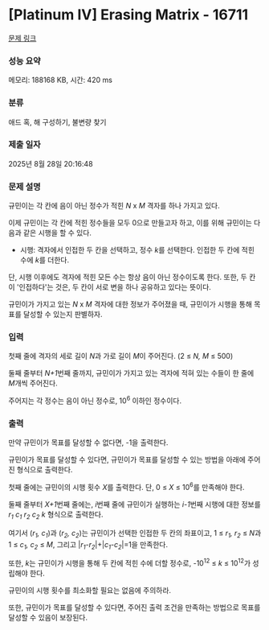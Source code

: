 # [Platinum IV] Erasing Matrix - 16711 

[문제 링크](https://www.acmicpc.net/problem/16711) 

### 성능 요약

메모리: 188168 KB, 시간: 420 ms

### 분류

애드 혹, 해 구성하기, 불변량 찾기

### 제출 일자

2025년 8월 28일 20:16:48

### 문제 설명

<p>규민이는 각 칸에 음이 아닌 정수가 적힌 <em>N</em> x <em>M</em> 격자를 하나 가지고 있다. </p>

<p>이제 규민이는 각 칸에 적힌 정수들을 모두 0으로 만들고자 하고, 이를 위해 규민이는 다음과 같은 시행을 할 수 있다. </p>

<ul>
	<li>시행: 격자에서 인접한 두 칸을 선택하고, 정수 <em>k</em>를 선택한다. 인접한 두 칸에 적힌 수에 <em>k</em>를 더한다.</li>
</ul>

<p>단, 시행 이후에도 격자에 적힌 모든 수는 항상 음이 아닌 정수이도록 한다. 또한, 두 칸이 '인접하다'는 것은, 두 칸이 서로 변을 하나 공유하고 있다는 뜻이다. </p>

<p>규민이가 가지고 있는 <em>N</em> x <em>M</em> 격자에 대한 정보가 주어졌을 때, 규민이가 시행을 통해 목표를 달성할 수 있는지 판별하자.</p>

### 입력 

 <p>첫째 줄에 격자의 세로 길이 <em>N</em>과 가로 길이 <em>M</em>이 주어진다. (2 ≤ <em>N, M</em> ≤ 500)</p>

<p>둘째 줄부터 <em>N+1</em>번째 줄까지, 규민이가 가지고 있는 격자에 적혀 있는 수들이 한 줄에 <em>M</em>개씩 주어진다.</p>

<p>주어지는 각 정수는 음이 아닌 정수로, 10<sup>6</sup> 이하인 정수이다. </p>

### 출력 

 <p>만약 규민이가 목표를 달성할 수 없다면, -1을 출력한다. </p>

<p>규민이가 목표를 달성할 수 있다면, 규민이가 목표를 달성할 수 있는 방법을 아래에 주어진 형식으로 출력한다.</p>

<p>첫째 줄에는 규민이의 시행 횟수 <em>X</em>를 출력한다. 단, 0 ≤ <em>X</em> ≤ 10<sup>6</sup>를 만족해야 한다.</p>

<p>둘째 줄부터 <em>X+1</em>번째 줄에는, <em>i</em>번째 줄에 규민이가 실행하는 <em>i-1</em>번째 시행에 대한 정보를 <em>r<sub>1</sub> c<sub>1</sub> r<sub>2</sub> c<sub>2</sub> k</em> 형식으로 출력한다.</p>

<p>여기서 (<em>r<sub>1</sub>, c<sub>1</sub></em>)과 (<em>r<sub>2</sub>, c<sub>2</sub></em>)는 규민이가 선택한 인접한 두 칸의 좌표이고, 1 ≤ <em>r<sub>1</sub>, r<sub>2</sub></em> ≤ <em>N</em>과 1 ≤ <em>c<sub>1</sub>, c<sub>2</sub></em> ≤ <em>M</em>, 그리고 |<em>r<sub>1</sub>-r<sub>2</sub></em>|+|<em>c<sub>1</sub>-c<sub>2</sub></em>|=1을 만족한다.</p>

<p>또한, <em>k</em>는 규민이가 시행을 통해 두 칸에 적힌 수에 더할 정수로, -10<sup>12</sup> ≤ <em>k</em> ≤ 10<sup>12</sup>가 성립해야 한다. </p>

<p>규민이의 시행 횟수를 최소화할 필요는 없음에 주의하라. </p>

<p>또한, 규민이가 목표를 달성할 수 있다면, 주어진 출력 조건을 만족하는 방법으로 목표를 달성할 수 있음이 보장된다. </p>

